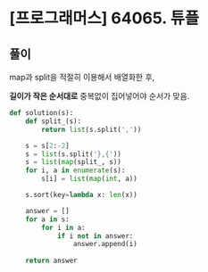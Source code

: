 # [프로그래머스] 64065. 튜플



## 풀이

map과 split을 적절히 이용해서 배열화한 후,

**길이가 작은 순서대로** 중복없이 집어넣어야 순서가 맞음.

```python
def solution(s):
    def split_(s):
        return list(s.split(','))

    s = s[2:-2]
    s = list(s.split('},{'))
    s = list(map(split_, s))
    for i, a in enumerate(s):
        s[i] = list(map(int, a))

    s.sort(key=lambda x: len(x))

    answer = []
    for a in s:
        for i in a:
            if i not in answer:
                answer.append(i)
                
    return answer
```

